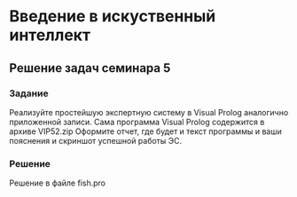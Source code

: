 # Введение в искуственный интеллект

## Решение задач семинара 5

### Задание

Реализуйте простейшую экспертную систему в Visual Prolog аналогично приложенной записи.
Сама программа Visual Prolog содержится в архиве VIP52.zip
Оформите отчет, где будет и текст программы и ваши пояснения и скриншот успешной работы ЭС.

### Решение

Решение в файле fish.pro
